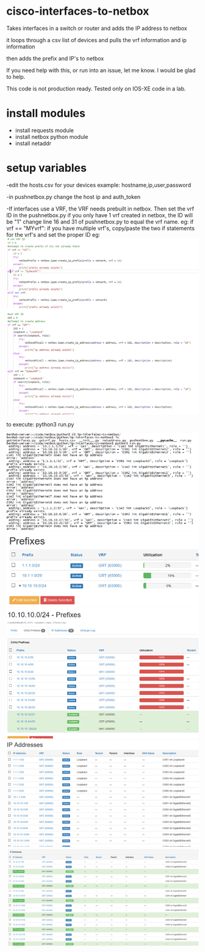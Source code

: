 # cisco-interfaces-to-netbox
Takes interfaces in a switch or router and adds the IP address to netbox

it loops through a csv list of devices and pulls the vrf information and ip information

then adds the prefix and IP's to netbox

If you need help with this, or run into an issue, let me know. I would be glad to help. 

This code is not production ready. Tested only on IOS-XE code in a lab.

# install modules
- install requests module
- install netbox python module
- install netaddr

# setup variables
-edit the hosts.csv for your devices
  example: hostname,ip,user,password

-in pushnetbox.py change the host ip and auth_token

-If interfaces use a VRF, the VRF needs prebuilt in netbox. 
  Then set the vrf ID in the pushnetbox.py
  if you only have 1 vrf created in netbox, the ID will be "1"
  change line 16 and 31 of pushnetbox.py to equal the vrf name. 
  eg: if vrf == "MYvrf":
  if you have multiple vrf's, copy/paste the two if statements for the vrf's and set the proper ID
  eg: 
   ![multi-vrf example](https://github.com/M35a2/cisco-interfaces-to-netbox/blob/main/screenshots/multivrf%20example.PNG)

to execute:
python3 run.py

![sample run.py](https://github.com/M35a2/cisco-interfaces-to-netbox/blob/main/screenshots/runpy-sample.PNG)
![sample netbox prefixes 1](https://github.com/M35a2/cisco-interfaces-to-netbox/blob/main/screenshots/prefixes1.PNG)
![sample netbox prefixes 2](https://github.com/M35a2/cisco-interfaces-to-netbox/blob/main/screenshots/prefixes2.PNG)
![sample netbox ip addresses 1](https://github.com/M35a2/cisco-interfaces-to-netbox/blob/main/screenshots/ip%20address1.PNG)
![sample netbox ip addresses 2](https://github.com/M35a2/cisco-interfaces-to-netbox/blob/main/screenshots/ip%20address2.PNG)
